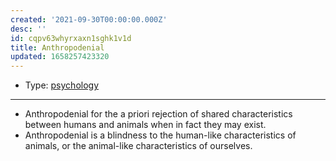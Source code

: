 ```yaml
---
created: '2021-09-30T00:00:00.000Z'
desc: ''
id: cqpv63whyrxaxn1sghk1v1d
title: Anthropodenial
updated: 1658257423320
---
```

   
   
- Type: [psychology](../topics/psychology.md)   
   
   
---   
   
   
- Anthropodenial for the a priori rejection of shared characteristics between humans and animals when in fact they may exist.   
- Anthropodenial is a blindness to the human-like characteristics of animals, or the animal-like characteristics of ourselves.